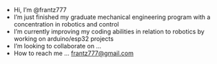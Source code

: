 - Hi, I’m @frantz777
- I’m just finished my graduate mechanical engineering program with a concentration in robotics and control
- I’m currently improving my coding abilities in relation to robotics by working on arduino/esp32 projects
- I’m looking to collaborate on ...
- How to reach me ... frantz777@gmail.com

<!---
frantz777/frantz777 is a ✨ special ✨ repository because its `README.md` (this file) appears on your GitHub profile.
You can click the Preview link to take a look at your changes.
--->
